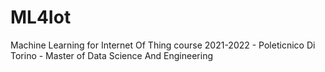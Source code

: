 # ML4Iot
Machine Learning for Internet Of Thing course 2021-2022 -
Poleticnico Di Torino  -
Master of Data Science And Engineering 
